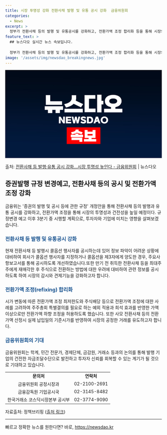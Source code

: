 ```yaml
---
title: 시장 투명성 강화 전환사채 발행 및 유통 공시 강화  금융위원회
categories:
  - News
excerpt: >
  정부가 전환사채 등의 발행 및 유통공시를 강화하고, 전환가액 조정 합리화 등을 통해 시장의 투명성과 건전성을…
feature_text: >
  ## 뉴스다오 실시간 뉴스 속보입니다.

  정부가 전환사채 등의 발행 및 유통공시를 강화하고, 전환가액 조정 합리화 등을 통해 시장의 투명성과 건전성을…
image: '/assets/img/newsdao_breakingnews.jpg'
---
```


![뉴스다오 속보](/assets/img/newsdao_breakingnews.jpg)

<p>출처: <a href="https://newsdao.kr/3927" rel="dofollow">전환사채 등 발행·유통 공시 강화…시장 투명성 높인다 - 금융위원회</a> | 뉴스다오</p>

<h2 data-ke-size="size26">증권발행 규정 변경예고, 전환사채 등의 공시 및 전환가액 조정 강화</h2>
<p data-ke-size="size16">금융위는 '증권의 발행 및 공시 등에 관한 규정' 개정안을 통해 전환사채 등의 발행과 유통 공시를 강화하고, 전환가액 조정을 통해 시장의 투명성과 건전성을 높일 예정이다. 규정변경 예고 이후 3분기 중 시행할 계획으로, 투자자와 기업에 미치는 영향을 살펴보겠습니다.</p>

<h3><b><span style="color: #1a5490;">전환사채 등 발행 및 유통공시 강화</span></b></h3>
<p data-ke-size="size16">현재 전환사채 등 발행시 콜옵션 행사자를 공시하는데 있어 정보 파악이 어려운 상황에 대비하여 회사가 콜옵션 행사자를 지정하거나 콜옵션을 제3자에게 양도한 경우, 주요사항보고서를 통해 공시하도록 개선하였습니다.또한 만기 전 취득한 전환사채 등을 최대주주에게 재매각한 후 주식으로 전환하는 방법에 대한 우려에 대비하여 관련 정보를 공시하도록 하여 시장의 감시와 견제기능을 강화하고자 합니다.</p>

<h3><b><span style="color: #1a5490;">전환가액 조정(refixing) 합리화</span></b></h3>
<p data-ke-size="size16">시가 변동에 따른 전환가액 조정 최저한도와 주식배당 등으로 전환가액 조정에 대한 사례를 고려하여 주주총회 특별결의를 필요로 하는 예외 적용과 희석 효과를 반영한 가액 이상으로만 전환가액 하향 조정을 허용하도록 했습니다. 또한 사모 전환사채 등의 전환가액 산정시 실제 납입일의 기준시가를 반영하여 시장의 공정한 거래를 유도하고자 합니다.</p>

<h3><b><span style="color: #1a5490;">금융위원회의 기대</span></b></h3>
<p data-ke-size="size16">금융위원회는 학계, 민간 전문가, 경제단체, 금감원, 거래소 등과의 논의를 통해 발행 기업의 건전한 자금조달수단으로 발전하고 투자자 신뢰를 회복할 수 있는 계기가 될 것으로 기대하고 있습니다.</p>

<table>
	<tr>
		<td style="text-align: center; height: 17px;"><b>문의처</b></td>
		<td style="text-align: center; height: 17px;"><b>연락처</b></td>
	</tr>
	<tr>
		<td style="text-align: center; height: 17px;">금융위원회 공정시장과</td>
		<td style="text-align: center; height: 17px;">02-2100-2691</td>
	</tr>
	<tr>
		<td style="text-align: center; height: 17px;">금융감독원 기업공시국</td>
		<td style="text-align: center; height: 17px;">02-3145-8482</td>
	</tr>
	<tr>
		<td style="text-align: center; height: 17px;">한국거래소 코스닥시장본부 공시부</td>
		<td style="text-align: center; height: 17px;">02-3774-9090</td>
	</tr>
</table>

<p data-ke-size="size16">자료출처: 정책브리핑 (<a href="https://newsdao.kr/3927">출처 링크</a>)</p>
<hr> 

빠르고 정확한 뉴스를 원한다면? 바로, <a href="https://newsdao.kr" rel="dofollow">https://newsdao.kr</a>



